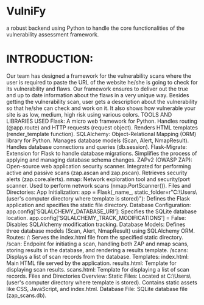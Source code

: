 # VulniFy
 a robust backend using Python to handle the core functionalities of the vulnerability assessment framework.
<h1>INTRODUCTION:</h1>
Our team has designed a framework for the vulnerability scans where the user is required to paste the URL of the website he/she is going to check for its vulnerability and flaws. Our framework ensures to deliver out the true and up to date information about the flaws in a very unique way.
Besides getting the vulnerability scan, user gets a description about the vulnerability so that he/she can check and work on it. It also shows how vulnerable your site is as low, medium, high risk using various colors.
TOOLS AND LIBRARIES USED
Flask: 
A micro web framework for Python.
Handles routing (@app.route) and HTTP requests (request object).
Renders HTML templates (render_template function).
SQLAlchemy: 
Object-Relational Mapping (ORM) library for Python.
Manages database models (Scan, Alert, NmapResult).
Handles database connections and queries (db.session).
Flask-Migrate: Extension for Flask to handle database migrations.
Simplifies the process of applying and managing database schema changes.
ZAPv2 (OWASP ZAP):
 Open-source web application security scanner.
Integrated for performing active and passive scans (zap.ascan and zap.pscan).
Retrieves security alerts (zap.core.alerts).
nmap: 
Network exploration tool and security/port scanner.
Used to perform network scans (nmap.PortScanner()).
Files and Directories:
App Initialization:
app = Flask(_name_, static_folder=r"C:\Users\(user's computer directory where template is stored)"): Defines the Flask application and specifies the static file directory.
Database Configuration:
app.config['SQLALCHEMY_DATABASE_URI']: Specifies the SQLite database location.
app.config['SQLALCHEMY_TRACK_MODIFICATIONS'] = False: Disables SQLAlchemy modification tracking.
Database Models:
Defines three database models (Scan, Alert, NmapResult) using SQLAlchemy ORM.
Routes:
/: Serves the index.html file from the specified static directory.
/scan: Endpoint for initiating a scan, handling both ZAP and nmap scans, storing results in the database, and rendering a results template.
/scans: Displays a list of scan records from the database.
Templates:
index.html: Main HTML file served by the application.
results.html: Template for displaying scan results.
scans.html: Template for displaying a list of scan records.
Files and Directories Overview:
Static Files:
Located at C:\Users\(user's computer directory where template is stored).
Contains static assets like CSS, JavaScript, and index.html.
Database File:
SQLite database file (zap_scans.db).
